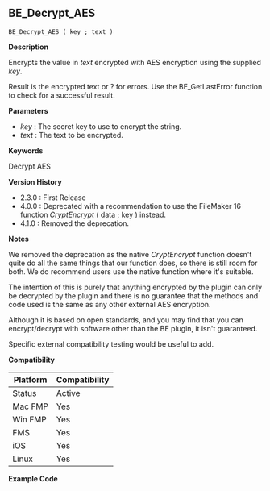 ## BE_Decrypt_AES

    BE_Decrypt_AES ( key ; text )

**Description**  

Encrypts the value in *text* encrypted with AES encryption using the supplied *key*.

Result is the encrypted text or ? for errors.  Use the BE_GetLastError function to check for a successful result.

**Parameters**

* *key* : The secret key to use to encrypt the string.
* *text* : The text to be encrypted.

**Keywords**  

Decrypt AES

**Version History**

* 2.3.0 : First Release
* 4.0.0 : Deprecated with a recommendation to use the FileMaker 16 function *CryptEncrypt* ( data ; key ) instead.
* 4.1.0 : Removed the deprecation.

**Notes**

We removed the deprecation as the native *CryptEncrypt* function doesn't quite do all the same things that our function does, so there is still room for both.  We do recommend users use the native function where it's suitable.

The intention of this is purely that anything encrypted by the plugin can only be decrypted by the plugin and there is no guarantee that the methods and code used is the same as any other external AES encryption.

Although it is based on open standards, and you may find that you can encrypt/decrypt with software other than the BE plugin, it isn't guaranteed.

Specific external compatibility testing would be useful to add.

**Compatibility** 

| Platform | Compatibility |
|-----------|-----------|
| Status | Active |  
| Mac FMP | Yes  |  
| Win FMP | Yes  |  
| FMS | Yes  |  
| iOS | Yes  |  
| Linux | Yes  |  

**Example Code**
